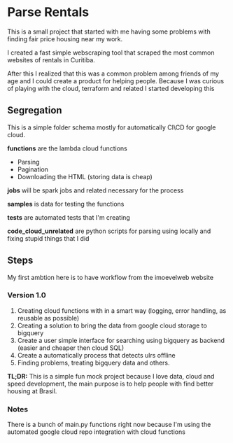 # Parse Rentals

This is a small project that started with me having some problems with finding fair price housing near my work.

I created a fast simple webscraping tool that scraped the most common websites of rentals in Curitiba.

After this I realized that this was a common problem among friends of my age and I could create a product for helping people. 
Because I was curious of playing with the cloud, terraform and related I started developing this

## Segregation 

This is a simple folder schema mostly for automatically CI\CD for google cloud.

**functions** are the lambda cloud functions
* Parsing
* Pagination
* Downloading the HTML (storing data is cheap)

**jobs** will be spark jobs and related necessary for the process

**samples** is data for testing the functions

**tests** are automated tests that I'm creating

**code_cloud_unrelated** are python scripts for parsing using locally and fixing stupid things that I did

## Steps

My first ambtion here is to have workflow from the imoevelweb website

### Version 1.0 
1. Creating cloud functions with in a smart way (logging, error handling, as reusable as possible)
2. Creating a solution to bring the data from google cloud storage to bigquery
3. Create a user simple interface for searching using bigquery as backend (easier and cheaper then cloud SQL)
4. Create a automatically process that detects ulrs offline
5. Finding problems, treating bigquery data and others.

**TL;DR:** This is a simple fun mock project because I love data, cloud and speed development, the main purpose is to help people with find better housing at Brasil.

### Notes
There is a bunch of main.py functions right now because I'm using the automated google cloud repo integration with cloud functions
